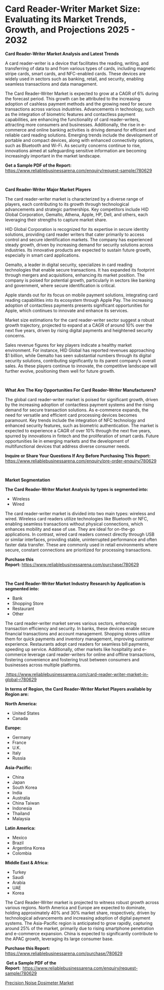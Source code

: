 <p><h1>Card Reader-Writer Market Size: Evaluating its Market Trends, Growth, and Projections 2025 - 2032</h1></p><p><strong>Card Reader-Writer Market Analysis and Latest Trends</strong></p>
<p><p>A card reader-writer is a device that facilitates the reading, writing, and transferring of data to and from various types of cards, including magnetic stripe cards, smart cards, and NFC-enabled cards. These devices are widely used in sectors such as banking, retail, and security, enabling seamless transactions and data management.</p><p>The Card Reader-Writer Market is expected to grow at a CAGR of 6% during the forecast period. This growth can be attributed to the increasing adoption of cashless payment methods and the growing need for secure transactions across various industries. Advancements in technology, such as the integration of biometric features and contactless payment capabilities, are enhancing the functionality of card reader-writers, attracting more consumers and businesses. Additionally, the rise in e-commerce and online banking activities is driving demand for efficient and reliable card reading solutions. Emerging trends include the development of portable and compact devices, along with enhanced connectivity options, such as Bluetooth and Wi-Fi. As security concerns continue to rise, innovations aimed at safeguarding sensitive information are becoming increasingly important in the market landscape.</p></p>
<p><strong>Get a Sample PDF of the Report:&nbsp;</strong> <a href="https://www.reliablebusinessarena.com/enquiry/request-sample/780629?utm_campaign=3042&utm_medium=2&utm_source=Github&utm_content=ia&utm_term=26032025&utm_id=card-reader-writer">https://www.reliablebusinessarena.com/enquiry/request-sample/780629</a></p>
<p>&nbsp;</p>
<p><strong>Card Reader-Writer Major Market Players</strong></p>
<p><p>The card reader-writer market is characterized by a diverse range of players, each contributing to its growth through technological advancements and strategic partnerships. Key competitors include HID Global Corporation, Gemalto, Athena, Apple, HP, Dell, and others, each leveraging their strengths to capture market share.</p><p>HID Global Corporation is recognized for its expertise in secure identity solutions, providing card reader writers that cater primarily to access control and secure identification markets. The company has experienced steady growth, driven by increasing demand for security solutions across industries. Its innovative products are expected to sustain future growth, especially in smart card applications.</p><p>Gemalto, a leader in digital security, specializes in card reading technologies that enable secure transactions. It has expanded its footprint through mergers and acquisitions, enhancing its market position. The company is poised for potential growth, particularly in sectors like banking and government, where secure identification is critical.</p><p>Apple stands out for its focus on mobile payment solutions, integrating card reading capabilities into its ecosystem through Apple Pay. The increasing adoption of contactless payments presents significant opportunities for Apple, which continues to innovate and enhance its services.</p><p>Market size estimations for the card reader-writer sector suggest a robust growth trajectory, projected to expand at a CAGR of around 10% over the next five years, driven by rising digital payments and heightened security concerns.</p><p>Sales revenue figures for key players indicate a healthy market environment. For instance, HID Global has reported revenues approaching $1 billion, while Gemalto has seen substantial numbers through its digital security solutions, contributing significantly to its parent company’s overall sales. As these players continue to innovate, the competitive landscape will further evolve, positioning them well for future growth.</p></p>
<p>&nbsp;</p>
<p><strong>What Are The Key Opportunities For Card Reader-Writer Manufacturers?</strong></p>
<p><p>The global card reader-writer market is poised for significant growth, driven by the increasing adoption of contactless payment systems and the rising demand for secure transaction solutions. As e-commerce expands, the need for versatile and efficient card processing devices becomes paramount. Key trends include the integration of NFC technology and enhanced security features, such as biometric authentication. The market is expected to experience a CAGR of over 10% through the next five years, spurred by innovations in fintech and the proliferation of smart cards. Future opportunities lie in emerging markets and the development of multifunctional devices that address diverse consumer needs.</p></p>
<p><strong>Inquire or Share Your Questions If Any Before Purchasing This Report:</strong> <a href="https://www.reliablebusinessarena.com/enquiry/pre-order-enquiry/780629?utm_campaign=3042&utm_medium=2&utm_source=Github&utm_content=ia&utm_term=26032025&utm_id=card-reader-writer">https://www.reliablebusinessarena.com/enquiry/pre-order-enquiry/780629</a></p>
<p>&nbsp;</p>
<p><strong>Market Segmentation</strong></p>
<p><strong>The Card Reader-Writer Market Analysis by types is segmented into:</strong></p>
<p><ul><li>Wireless</li><li>Wired</li></ul></p>
<p><p>The card reader-writer market is divided into two main types: wireless and wired. Wireless card readers utilize technologies like Bluetooth or NFC, enabling seamless transactions without physical connections, which enhances mobility and ease of use. They are ideal for on-the-go applications. In contrast, wired card readers connect directly through USB or similar interfaces, providing stable, uninterrupted performance and often faster data transfer. These are commonly used in retail environments where secure, constant connections are prioritized for processing transactions.</p></p>
<p><strong>Purchase this Report:&nbsp;</strong><a href="https://www.reliablebusinessarena.com/purchase/780629?utm_campaign=3042&utm_medium=2&utm_source=Github&utm_content=ia&utm_term=26032025&utm_id=card-reader-writer">https://www.reliablebusinessarena.com/purchase/780629</a></p>
<p>&nbsp;</p>
<p><strong>The Card Reader-Writer Market Industry Research by Application is segmented into:</strong></p>
<p><ul><li>Bank</li><li>Shopping Store</li><li>Restaurant</li><li>Other</li></ul></p>
<p><p>The card reader-writer market serves various sectors, enhancing transaction efficiency and security. In banks, these devices enable secure financial transactions and account management. Shopping stores utilize them for quick payments and inventory management, improving customer experience. Restaurants adopt card readers for seamless bill payments, speeding up service. Additionally, other markets like hospitality and e-commerce leverage card reader-writers for online and offline transactions, fostering convenience and fostering trust between consumers and businesses across multiple platforms.</p></p>
<p><a href="https://www.reliablebusinessarena.com/card-reader-writer-market-in-global-r780629?utm_campaign=3042&utm_medium=2&utm_source=Github&utm_content=ia&utm_term=26032025&utm_id=card-reader-writer">&nbsp;https://www.reliablebusinessarena.com/card-reader-writer-market-in-global-r780629</a></p>
<p><strong>In terms of Region, the Card Reader-Writer Market Players available by Region are:</strong></p>
<p>
    <p> <strong> North America: </strong>
        <ul>
            <li>United States</li>
            <li>Canada</li>
        </ul>
        </p> 
    <p> <strong> Europe: </strong>
        <ul>
            <li>Germany</li>
            <li>France</li>
            <li>U.K.</li>
            <li>Italy</li>
            <li>Russia</li>
        </ul>
        </p> 
    <p> <strong> Asia-Pacific: </strong>
        <ul>
            <li>China</li>
            <li>Japan</li>
            <li>South Korea</li>
            <li>India</li>
            <li>Australia</li>
            <li>China Taiwan</li>
            <li>Indonesia</li>
            <li>Thailand</li>
            <li>Malaysia</li>
        </ul>
        </p> 
    <p> <strong> Latin America: </strong>
        <ul>
            <li>Mexico</li>
            <li>Brazil</li>
            <li>Argentina Korea</li>
            <li>Colombia</li>
        </ul>
        </p> 
    <p> <strong> Middle East & Africa: </strong>
        <ul>
            <li>Turkey</li>
            <li>Saudi</li>
            <li>Arabia</li>
            <li>UAE</li>
            <li>Korea</li>
        </ul>
    </p>
    </p>
<p><p>The Card Reader-Writer market is projected to witness robust growth across various regions. North America and Europe are expected to dominate, holding approximately 40% and 30% market share, respectively, driven by technological advancements and increasing adoption of digital payment systems. The Asia-Pacific region is anticipated to grow rapidly, capturing around 25% of the market, primarily due to rising smartphone penetration and e-commerce expansion. China is expected to significantly contribute to the APAC growth, leveraging its large consumer base.</p></p>
<p><strong>Purchase this Report: </strong><a href="https://www.reliablebusinessarena.com/purchase/780629?utm_campaign=3042&utm_medium=2&utm_source=Github&utm_content=ia&utm_term=26032025&utm_id=card-reader-writer">https://www.reliablebusinessarena.com/purchase/780629</a></p>
<p>&nbsp;<strong>Get a Sample PDF of the Report:&nbsp;&nbsp;</strong><a href="https://www.reliablebusinessarena.com/enquiry/request-sample/780629?utm_campaign=3042&utm_medium=2&utm_source=Github&utm_content=ia&utm_term=26032025&utm_id=card-reader-writer">https://www.reliablebusinessarena.com/enquiry/request-sample/780629</a></p>
<p><strong></strong></p>
<p><p><a href="https://github.com/akermigarib/Market-Research-Report-List-1/blob/main/precision-noise-dosimeter-market.md?utm_campaign=3042&utm_medium=2&utm_source=Github&utm_content=ia&utm_term=26032025&utm_id=card-reader-writer">Precision Noise Dosimeter Market</a></p></p>